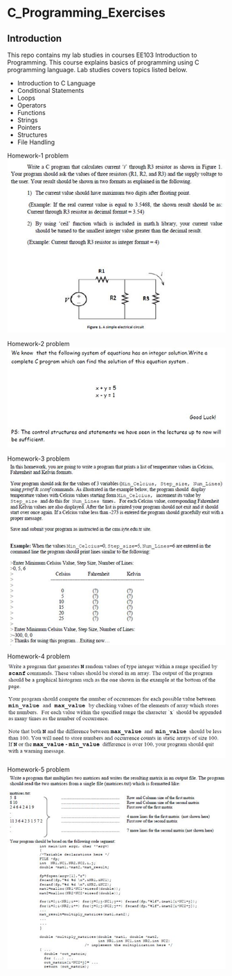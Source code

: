 # C_Programming_Exercises

## Introduction

This repo contains my lab studies in courses EE103 Introduction to Programming. This course explains basics of programming using C programming language. Lab studies covers topics listed below.

* Introduction to C Language
* Conditional Statements
* Loops
* Operators
* Functions
* Strings
* Pointers
* Structures
* File Handling


Homework-1 problem
<img src = "images/1.jpg"/>

Homework-2 problem
<img src = "images/2.jpg"/>

Homework-3 problem
<img src = "images/3.jpg"/>

Homework-4 problem
<img src = "images/4.jpg"/>

Homework-5 problem
<img src = "images/5.jpg"/>
